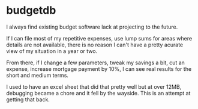 # budgetdb
I always find existing budget software lack at projecting to the future.  

If I can file most of my repetitive expenses, use lump sums for areas where details are not available, there is no reason I can't have a pretty acurate view of my situation in a year or two.

From there, if I change a few parameters, tweak my savings a bit, cut an expense, increase mortgage payment by 10%, I can see real results for the short and medium terms.

I used to have an excel sheet that did that pretty well but at over 12MB, debugging became a chore and it fell by the wayside.  This is an attempt at getting that back.
